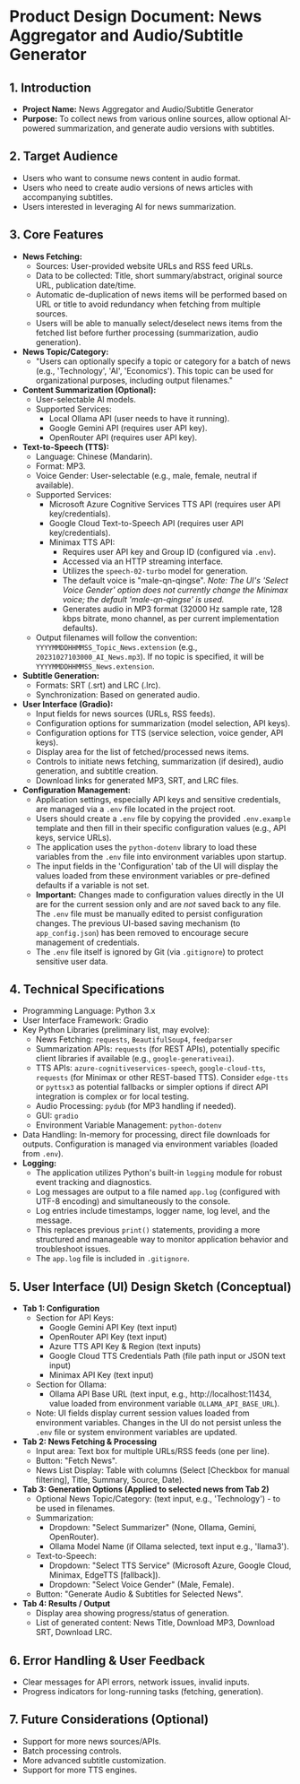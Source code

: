 # Product Design Document: News Aggregator and Audio/Subtitle Generator

## 1. Introduction

*   **Project Name:** News Aggregator and Audio/Subtitle Generator
*   **Purpose:** To collect news from various online sources, allow optional AI-powered summarization, and generate audio versions with subtitles.

## 2. Target Audience

*   Users who want to consume news content in audio format.
*   Users who need to create audio versions of news articles with accompanying subtitles.
*   Users interested in leveraging AI for news summarization.

## 3. Core Features

*   **News Fetching:**
    *   Sources: User-provided website URLs and RSS feed URLs.
    *   Data to be collected: Title, short summary/abstract, original source URL, publication date/time.
    *   Automatic de-duplication of news items will be performed based on URL or title to avoid redundancy when fetching from multiple sources.
    *   Users will be able to manually select/deselect news items from the fetched list before further processing (summarization, audio generation).
*   **News Topic/Category:**
    *   "Users can optionally specify a topic or category for a batch of news (e.g., 'Technology', 'AI', 'Economics'). This topic can be used for organizational purposes, including output filenames."
*   **Content Summarization (Optional):**
    *   User-selectable AI models.
    *   Supported Services:
        *   Local Ollama API (user needs to have it running).
        *   Google Gemini API (requires user API key).
        *   OpenRouter API (requires user API key).
*   **Text-to-Speech (TTS):**
    *   Language: Chinese (Mandarin).
    *   Format: MP3.
    *   Voice Gender: User-selectable (e.g., male, female, neutral if available).
    *   Supported Services:
        *   Microsoft Azure Cognitive Services TTS API (requires user API key/credentials).
        *   Google Cloud Text-to-Speech API (requires user API key/credentials).
        *   Minimax TTS API:
            *   Requires user API key and Group ID (configured via `.env`).
            *   Accessed via an HTTP streaming interface.
            *   Utilizes the `speech-02-turbo` model for generation.
            *   The default voice is "male-qn-qingse". *Note: The UI's 'Select Voice Gender' option does not currently change the Minimax voice; the default 'male-qn-qingse' is used.*
            *   Generates audio in MP3 format (32000 Hz sample rate, 128 kbps bitrate, mono channel, as per current implementation defaults).
    *   Output filenames will follow the convention: `YYYYMMDDHHMMSS_Topic_News.extension` (e.g., `20231027103000_AI_News.mp3`). If no topic is specified, it will be `YYYYMMDDHHMMSS_News.extension`.
*   **Subtitle Generation:**
    *   Formats: SRT (.srt) and LRC (.lrc).
    *   Synchronization: Based on generated audio.
*   **User Interface (Gradio):**
    *   Input fields for news sources (URLs, RSS feeds).
    *   Configuration options for summarization (model selection, API keys).
    *   Configuration options for TTS (service selection, voice gender, API keys).
    *   Display area for the list of fetched/processed news items.
    *   Controls to initiate news fetching, summarization (if desired), audio generation, and subtitle creation.
    *   Download links for generated MP3, SRT, and LRC files.
*   **Configuration Management:**
    *   Application settings, especially API keys and sensitive credentials, are managed via a `.env` file located in the project root.
    *   Users should create a `.env` file by copying the provided `.env.example` template and then fill in their specific configuration values (e.g., API keys, service URLs).
    *   The application uses the `python-dotenv` library to load these variables from the `.env` file into environment variables upon startup.
    *   The input fields in the 'Configuration' tab of the UI will display the values loaded from these environment variables or pre-defined defaults if a variable is not set.
    *   **Important:** Changes made to configuration values directly in the UI are for the current session only and are *not* saved back to any file. The `.env` file must be manually edited to persist configuration changes. The previous UI-based saving mechanism (to `app_config.json`) has been removed to encourage secure management of credentials.
    *   The `.env` file itself is ignored by Git (via `.gitignore`) to protect sensitive user data.

## 4. Technical Specifications

*   Programming Language: Python 3.x
*   User Interface Framework: Gradio
*   Key Python Libraries (preliminary list, may evolve):
    *   News Fetching: `requests`, `BeautifulSoup4`, `feedparser`
    *   Summarization APIs: `requests` (for REST APIs), potentially specific client libraries if available (e.g., `google-generativeai`).
    *   TTS APIs: `azure-cognitiveservices-speech`, `google-cloud-tts`, `requests` (for Minimax or other REST-based TTS). Consider `edge-tts` or `pyttsx3` as potential fallbacks or simpler options if direct API integration is complex or for local testing.
    *   Audio Processing: `pydub` (for MP3 handling if needed).
    *   GUI: `gradio`
    *   Environment Variable Management: `python-dotenv`
*   Data Handling: In-memory for processing, direct file downloads for outputs. Configuration is managed via environment variables (loaded from `.env`).
*   **Logging:**
    *   The application utilizes Python's built-in `logging` module for robust event tracking and diagnostics.
    *   Log messages are output to a file named `app.log` (configured with UTF-8 encoding) and simultaneously to the console.
    *   Log entries include timestamps, logger name, log level, and the message.
    *   This replaces previous `print()` statements, providing a more structured and manageable way to monitor application behavior and troubleshoot issues.
    *   The `app.log` file is included in `.gitignore`.

## 5. User Interface (UI) Design Sketch (Conceptual)

*   **Tab 1: Configuration**
    *   Section for API Keys:
        *   Google Gemini API Key (text input)
        *   OpenRouter API Key (text input)
        *   Azure TTS API Key & Region (text inputs)
        *   Google Cloud TTS Credentials Path (file path input or JSON text input)
        *   Minimax API Key (text input)
    *   Section for Ollama:
        *   Ollama API Base URL (text input, e.g., http://localhost:11434, value loaded from environment variable `OLLAMA_API_BASE_URL`).
    *   Note: UI fields display current session values loaded from environment variables. Changes in the UI do not persist unless the `.env` file or system environment variables are updated.
*   **Tab 2: News Fetching & Processing**
    *   Input area: Text box for multiple URLs/RSS feeds (one per line).
    *   Button: "Fetch News".
    *   News List Display: Table with columns (Select [Checkbox for manual filtering], Title, Summary, Source, Date).
*   **Tab 3: Generation Options (Applied to selected news from Tab 2)**
    *   Optional News Topic/Category: (text input, e.g., 'Technology') - to be used in filenames.
    *   Summarization:
        *   Dropdown: "Select Summarizer" (None, Ollama, Gemini, OpenRouter).
        *   Ollama Model Name (if Ollama selected, text input e.g., 'llama3').
    *   Text-to-Speech:
        *   Dropdown: "Select TTS Service" (Microsoft Azure, Google Cloud, Minimax, EdgeTTS [fallback]).
        *   Dropdown: "Select Voice Gender" (Male, Female).
    *   Button: "Generate Audio & Subtitles for Selected News".
*   **Tab 4: Results / Output**
    *   Display area showing progress/status of generation.
    *   List of generated content: News Title, Download MP3, Download SRT, Download LRC.

## 6. Error Handling & User Feedback

*   Clear messages for API errors, network issues, invalid inputs.
*   Progress indicators for long-running tasks (fetching, generation).

## 7. Future Considerations (Optional)

*   Support for more news sources/APIs.
*   Batch processing controls.
*   More advanced subtitle customization.
*   Support for more TTS engines.
